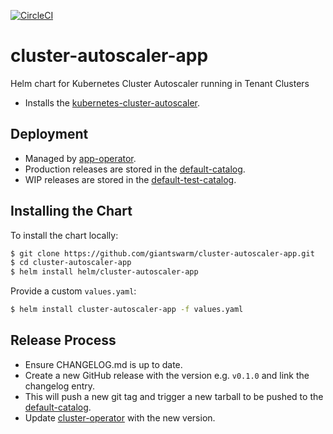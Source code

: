 [![CircleCI](https://circleci.com/gh/giantswarm/cluster-autoscaler-app.svg?style=shield)](https://circleci.com/gh/giantswarm/cluster-autoscaler-app)

# cluster-autoscaler-app

Helm chart for Kubernetes Cluster Autoscaler running in Tenant Clusters

* Installs the [kubernetes-cluster-autoscaler].

## Deployment

* Managed by [app-operator].
* Production releases are stored in the [default-catalog].
* WIP releases are stored in the [default-test-catalog].

## Installing the Chart

To install the chart locally:

```bash
$ git clone https://github.com/giantswarm/cluster-autoscaler-app.git
$ cd cluster-autoscaler-app
$ helm install helm/cluster-autoscaler-app
```

Provide a custom `values.yaml`:

```bash
$ helm install cluster-autoscaler-app -f values.yaml
```

 ## Release Process

* Ensure CHANGELOG.md is up to date.
* Create a new GitHub release with the version e.g. `v0.1.0` and link the
changelog entry.
* This will push a new git tag and trigger a new tarball to be pushed to the
[default-catalog].  
* Update [cluster-operator] with the new version.

[app-operator]: https://github.com/giantswarm/app-operator
[cluster-operator]: https://github.com/giantswarm/cluster-operator
[default-catalog]: https://github.com/giantswarm/default-catalog
[default-test-catalog]: https://github.com/giantswarm/default-test-catalog
[kubernetes-cluster-autoscaler]: https://github.com/kubernetes/autoscaler/tree/master/cluster-autoscaler#cluster-autoscaler